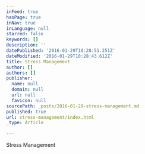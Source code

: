 ```yaml
---
inFeed: true
hasPage: true
inNav: true
inLanguage: null
starred: false
keywords: []
description: ''
datePublished: '2016-01-29T10:28:51.251Z'
dateModified: '2016-01-29T10:28:43.612Z'
title: Stress Management
author: []
authors: []
publisher:
  name: null
  domain: null
  url: null
  favicon: null
sourcePath: _posts/2016-01-29-stress-management.md
published: true
url: stress-management/index.html
_type: Article

---
```

Stress Management